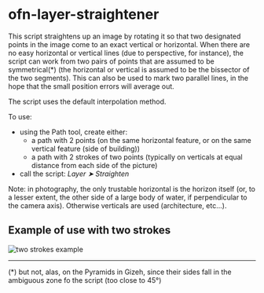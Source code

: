 ofn-layer-straightener
======================


This script straightens up an image by rotating it so that two designated points 
in the image come to an exact vertical or horizontal. When there are no easy horizontal 
or vertical lines (due to perspective, for instance), the script can work from two pairs of points that
are assumed to be symmetrical(\*) (the horizontal or vertical is assumed to be the bissector
of the two segments). This can also be used to mark two parallel lines, in the hope that the 
small position errors will average out.

The script uses the default interpolation method.

To use:

- using the Path tool, create either:
    - a path with 2 points (on the same horizontal feature, or on the same vertical feature (side of building))
    - a path with 2 strokes of two points (typically on verticals at equal distance from each side of the picture)
- call the script: *Layer ➤ Straighten*

Note: in photography, the only trustable horizontal is the horizon itself (or, to a lesser extent, the other side of a
large body of water, if perpendicular to the camera axis). Otherwise verticals are used (architecture, etc...).

Example of use with two strokes
-------------------------------

![two strokes example](ofn-layer-straightener-two-strokes.jpg)

---
(\*) but not, alas, on the Pyramids in Gizeh, since their sides fall in the ambiguous zone fo the script (too close to 45°)